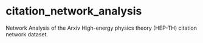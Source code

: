 # citation_network_analysis
Network Analysis of the Arxiv High-energy physics theory (HEP-TH) citation network dataset.
